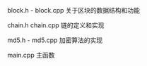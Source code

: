 block.h - block.cpp
关于区块的数据结构和功能

chain.h chain.cpp
链的定义和实现

md5.h - md5.cpp
加密算法的实现

main.cpp
主函数 
